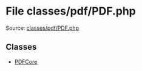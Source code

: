 File classes/pdf/PDF.php
=========

Source: [classes/pdf/PDF.php](https://github.com/PrestaShop/PrestaShop/blob/1.6.0.5/classes/pdf/PDF.php)


Classes
-------

* [PDFCore](class.PDFCore.md)

